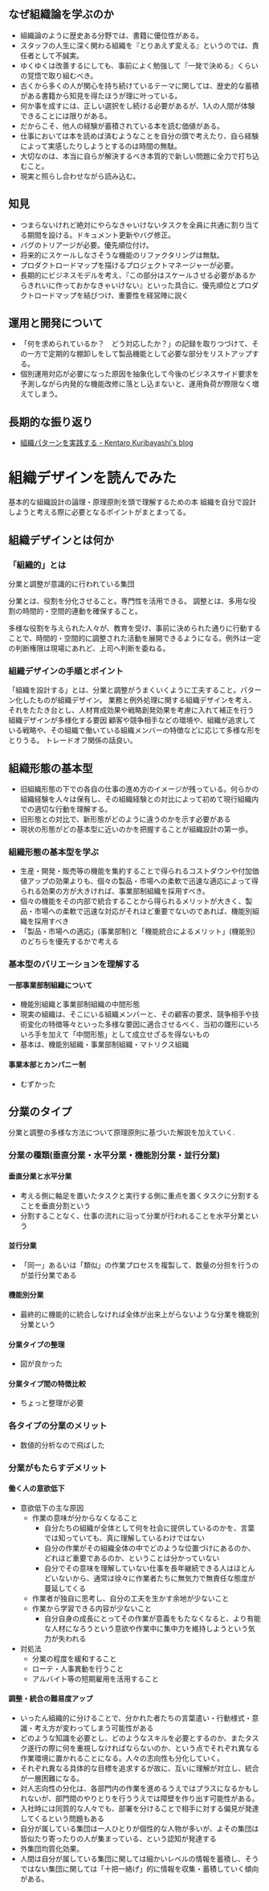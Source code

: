 ## なぜ組織論を学ぶのか
* 組織論のように歴史ある分野では、書籍に優位性がある。
* スタッフの人生に深く関わる組織を『とりあえず変える』というのでは、責任者として不誠実。
* ゆくゆくは改善するにしても、事前によく勉強して『一発で決める』くらいの覚悟で取り組むべき。
* 古くから多くの人が関心を持ち続けているテーマに関しては、歴史的な蓄積がある書籍から知見を得たほうが理に叶っている。
* 何か事を成すには、正しい選択をし続ける必要があるが、1人の人間が体験できることには限りがある。
* だからこそ、他人の経験が蓄積されている本を読む価値がある。
* 仕事においては本を読めば済むようなことを自分の頭で考えたり、自ら経験によって実感したりしようとするのは時間の無駄。
* 大切なのは、本当に自らが解決するべき本質的で新しい問題に全力で打ち込むこと。
* 現実と照らし合わせながら読み込む。

## 知見
* つまらないけれど絶対にやらなきゃいけないタスクを全員に共通に割り当てる期間を設ける。ドキュメント更新やバグ修正。
* バグのトリアージが必要。優先順位付け。
* 将来的にスケールしなさそうな機能のリファクタリングは無駄。
* プロダクトロードマップを描けるプロジェクトマネージャーが必要。
* 長期的にビジネスモデルを考え、『この部分はスケールさせる必要があるからきれいに作っておかなきゃいけない』といった具合に、優先順位とプロダクトロードマップを結びつけ、重要性を経営陣に説く

## 運用と開発について
* 「何を求められているか？　どう対応したか？」の記録を取りつづけて、その一方で定期的な棚卸しをして製品機能として必要な部分をリストアップする。
* 個別運用対応が必要になった原因を抽象化して今後のビジネスサイド要求を予測しながら内発的な機能改修に落とし込まないと、運用負荷が際限なく増えてしまう。

## 長期的な振り返り
* [組織パターンを実践する - Kentaro Kuribayashi's blog](http://blog.kentarok.org/entry/2013/11/06/220522)

# 組織デザインを読んでみた
基本的な組織設計の論理・原理原則を頭で理解するための本
組織を自分で設計しようと考える際に必要となるポイントがまとまってる。

## 組織デザインとは何か

### 「組織的」とは
分業と調整が意識的に行われている集団

分業とは、役割を分化させること。専門性を活用できる。
調整とは、多用な役割の時間的・空間的連動を確保すること。

多様な役割を与えられた人々が、教育を受け、事前に決められた通りに行動することで、時間的・空間的に調整された活動を展開できるようになる。例外は一定の判断権限は現場にあれど、上司へ判断を委ねる。

### 組織デザインの手順とポイント
「組織を設計する」とは、分業と調整がうまくいくように工夫すること。パターン化したものが組織デザイン。
業務と例外処理に関する組織デザインを考え、それをたたき台とし、人材育成効果や戦略創発効果を考慮に入れて補正を行う
組織デザインが多様化する要因
顧客や競争相手などの環境や、組織が追求している戦略や、その組織で働いている組織メンバーの特徴などに応じて多様な形をとりうる。
トレードオフ関係の話良い。


## 組織形態の基本型
* 旧組織形態の下での各自の仕事の進め方のイメージが残っている。何らかの組織経験を人々は保有し、その組織経験との対比によって初めて現行組織内での適切な行動を理解する。
* 旧形態との対比で、新形態がどのように違うのかを示す必要がある
* 現状の形態がどの基本型に近いのかを把握することが組織設計の第一歩。

### 組織形態の基本型を学ぶ
* 生産・開発・販売等の機能を集約することで得られるコストダウンや付加価値アップの効果よりも、個々の製品・市場への柔軟で迅速な適応によって得られる効果の方が大きければ、事業部制組織を採用すべき。
* 個々の機能をその内部で統合することから得られるメリットが大きく、製品・市場への柔軟で迅速な対応がそれほど重要でないのであれば、機能別組織を採用すべき
* 「製品・市場への適応」(事業部制)と「機能統合によるメリット」(機能別)のどちらを優先するかで考える

### 基本型のバリエーションを理解する
#### 一部事業部制組織について
* 機能別組織と事業部制組織の中間形態
* 現実の組織は、そこにいる組織メンバーと、その顧客の要求、競争相手や技術変化の特徴等々といった多様な要因に適合させるべく、当初の雛形にいろいろ手を加えて「中間形態」として成立せざるを得ないもの
* 基本は、機能別組織・事業部制組織・マトリクス組織

#### 事業本部とカンパニー制
* むずかった

## 分業のタイプ
分業と調整の多様な方法について原理原則に基づいた解説を加えていく.

### 分業の種類(垂直分業・水平分業・機能別分業・並行分業)

#### 垂直分業と水平分業
* 考える側に軸足を置いたタスクと実行する側に重点を置くタスクに分割することを垂直分割という
* 分割することなく、仕事の流れに沿って分業が行われることを水平分業という

#### 並行分業
* 「同一」あるいは「類似」の作業プロセスを複製して、数量の分担を行うのが並行分業である

#### 機能別分業
* 最終的に機能的に統合しなければ全体が出来上がらないような分業を機能別分業という

#### 分業タイプの整理
* 図が良かった

#### 分業タイプ間の特徴比較
* ちょっと整理が必要

### 各タイプの分業のメリット
* 数値的分析なので飛ばした

### 分業がもたらすデメリット
#### 働く人の意欲低下
* 意欲低下の主な原因
  * 作業の意味が分からなくなること
      * 自分たちの組織が全体として何を社会に提供しているのかを、言葉では知っていても、真に理解しているわけではない
      * 自分の作業がその組織全体の中でどのような位置づけにあるのか、どれほど重要であるのか、ということは分かっていない
      * 自分でその意味を理解していない仕事を長年継続できる人はほとんどいないから、通常は徐々に作業者たちに無気力で無責任な態度が蔓延してくる
  * 作業者が独自に思考し、自分の工夫を生かす余地が少ないこと
  * 作業から学習できる内容が少ないこと
     * 自分自身の成長にとってその作業が意義をもたなくなると、より有能な人材になろうという意欲や作業中に集中力を維持しようという気力が失われる
* 対処法
  * 分業の程度を緩和すること
  * ローテ・人事異動を行うこと
  * アルバイト等の短期雇用を活用すること

#### 調整・統合の難易度アップ
* いったん組織的に分けることで、分かれた者たちの言葉遣い・行動様式・意識・考え方が変わってしまう可能性がある
* どのような知識を必要とし、どのようなスキルを必要とするのか、またタスク遂行の際に何を重視しなければならないのか、という点でそれぞれ異なる作業環境に置かれることになる。人々の志向性も分化していく。
* それぞれ異なる具体的な目標を追求するが故に、互いに理解が対立し、統合が一層困難になる。
* 対人志向性の分化は、各部門内の作業を進めるうえではプラスになるかもしれないが、部門間のやりとりを行ううえでは障壁を作り出す可能性がある。
* 入社時には同質的な人々でも、部署を分けることで相手に対する偏見が発達してくるという問題もある
* 自分が属している集団は一人ひとりが個性的な人物が多いが、よその集団は皆似たり寄ったりの人が集まっている、という認知が発達する
* 外集団均質化効果。
* 人間は自分が属している集団に関しては細かいレベルの情報を蓄積し、そうではない集団に関しては「十把一絡げ」的に情報を収集・蓄積していく傾向がある。

